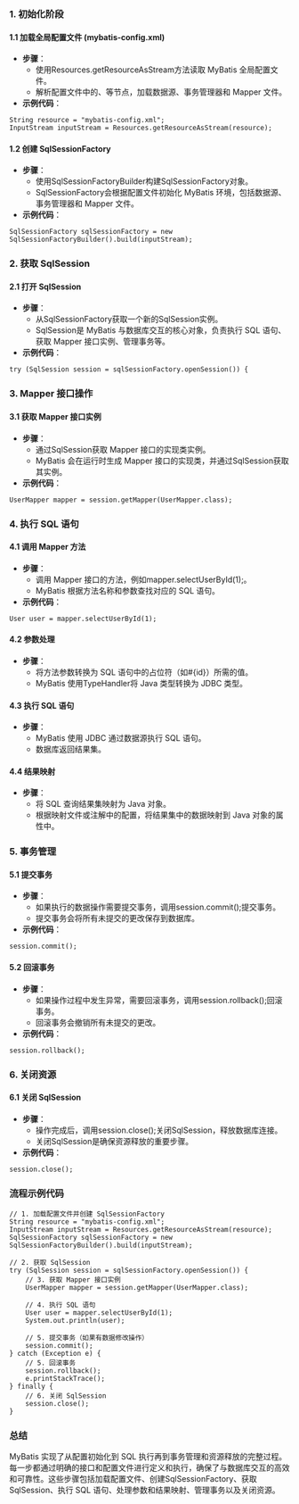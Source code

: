### 1. 初始化阶段
#### 1.1 加载全局配置文件 (mybatis-config.xml)

- **步骤**：
   - 使用Resources.getResourceAsStream方法读取 MyBatis 全局配置文件。
   - 解析配置文件中的<environments>、<mappers>等节点，加载数据源、事务管理器和 Mapper 文件。
- **示例代码**：
```
String resource = "mybatis-config.xml";
InputStream inputStream = Resources.getResourceAsStream(resource);
```
#### 1.2 创建 SqlSessionFactory

- **步骤**：
   - 使用SqlSessionFactoryBuilder构建SqlSessionFactory对象。
   - SqlSessionFactory会根据配置文件初始化 MyBatis 环境，包括数据源、事务管理器和 Mapper 文件。
- **示例代码**：
```
SqlSessionFactory sqlSessionFactory = new SqlSessionFactoryBuilder().build(inputStream);
```
### 2. 获取 SqlSession
#### 2.1 打开 SqlSession

- **步骤**：
   - 从SqlSessionFactory获取一个新的SqlSession实例。
   - SqlSession是 MyBatis 与数据库交互的核心对象，负责执行 SQL 语句、获取 Mapper 接口实例、管理事务等。
- **示例代码**：
```
try (SqlSession session = sqlSessionFactory.openSession()) {
```
### 3. Mapper 接口操作
#### 3.1 获取 Mapper 接口实例

- **步骤**：
   - 通过SqlSession获取 Mapper 接口的实现类实例。
   - MyBatis 会在运行时生成 Mapper 接口的实现类，并通过SqlSession获取其实例。
- **示例代码**：
```
UserMapper mapper = session.getMapper(UserMapper.class);
```
### 4. 执行 SQL 语句
#### 4.1 调用 Mapper 方法

- **步骤**：
   - 调用 Mapper 接口的方法，例如mapper.selectUserById(1);。
   - MyBatis 根据方法名称和参数查找对应的 SQL 语句。
- **示例代码**：
```
User user = mapper.selectUserById(1);
```
#### 4.2 参数处理

- **步骤**：
   - 将方法参数转换为 SQL 语句中的占位符（如#{id}）所需的值。
   - MyBatis 使用TypeHandler将 Java 类型转换为 JDBC 类型。
#### 4.3 执行 SQL 语句

- **步骤**：
   - MyBatis 使用 JDBC 通过数据源执行 SQL 语句。
   - 数据库返回结果集。
#### 4.4 结果映射

- **步骤**：
   - 将 SQL 查询结果集映射为 Java 对象。
   - 根据映射文件或注解中的配置，将结果集中的数据映射到 Java 对象的属性中。
### 5. 事务管理
#### 5.1 提交事务

- **步骤**：
   - 如果执行的数据操作需要提交事务，调用session.commit();提交事务。
   - 提交事务会将所有未提交的更改保存到数据库。
- **示例代码**：
```
session.commit();
```
#### 5.2 回滚事务

- **步骤**：
   - 如果操作过程中发生异常，需要回滚事务，调用session.rollback();回滚事务。
   - 回滚事务会撤销所有未提交的更改。
- **示例代码**：
```
session.rollback();
```
### 6. 关闭资源
#### 6.1 关闭 SqlSession

- **步骤**：
   - 操作完成后，调用session.close();关闭SqlSession，释放数据库连接。
   - 关闭SqlSession是确保资源释放的重要步骤。
- **示例代码**：
```
session.close();
```
### 流程示例代码
```
// 1. 加载配置文件并创建 SqlSessionFactory
String resource = "mybatis-config.xml";
InputStream inputStream = Resources.getResourceAsStream(resource);
SqlSessionFactory sqlSessionFactory = new SqlSessionFactoryBuilder().build(inputStream);

// 2. 获取 SqlSession
try (SqlSession session = sqlSessionFactory.openSession()) {
    // 3. 获取 Mapper 接口实例
    UserMapper mapper = session.getMapper(UserMapper.class);

    // 4. 执行 SQL 语句
    User user = mapper.selectUserById(1);
    System.out.println(user);

    // 5. 提交事务（如果有数据修改操作）
    session.commit();
} catch (Exception e) {
    // 5. 回滚事务
    session.rollback();
    e.printStackTrace();
} finally {
    // 6. 关闭 SqlSession
    session.close();
}
```
### 总结
MyBatis 实现了从配置初始化到 SQL 执行再到事务管理和资源释放的完整过程。每一步都通过明确的接口和配置文件进行定义和执行，确保了与数据库交互的高效和可靠性。这些步骤包括加载配置文件、创建SqlSessionFactory、获取SqlSession、执行 SQL 语句、处理参数和结果映射、管理事务以及关闭资源。
